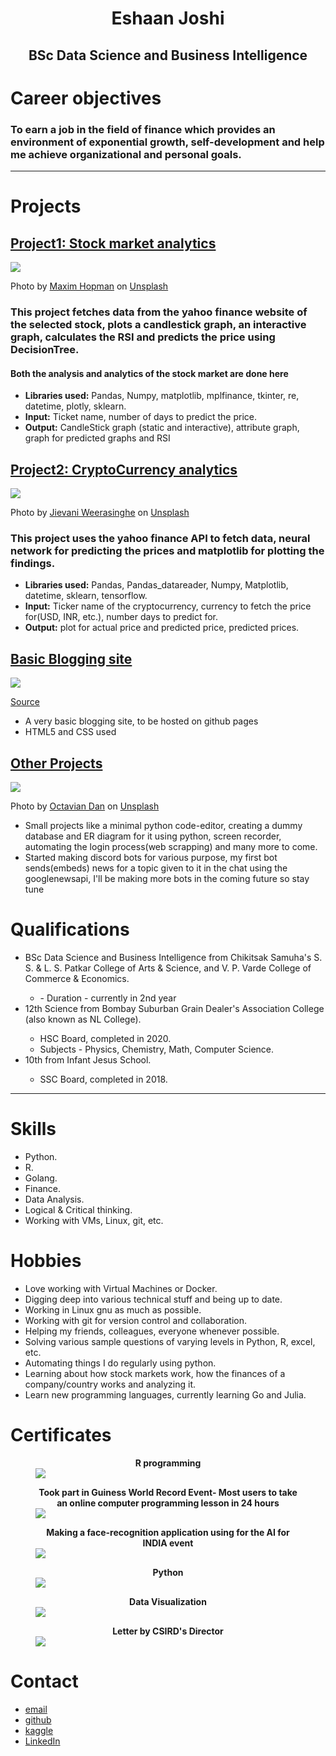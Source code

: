 <h1 style = 'text-align:center'>Eshaan Joshi</h1>

<h2 style = 'text-align:center'>BSc Data Science and Business Intelligence</h2>

# Career objectives

### To earn a job in the field of finance which provides an environment of exponential growth, self-development and help me achieve organizational and personal goals.
---
# Projects

## [Project1: Stock market analytics](https://github.com/EshaanJoshiSDBI/stockanalysis)

<img src = 'maxim-hopman-fiXLQXAhCfk-unsplash.jpg'/>

Photo by <a href="https://unsplash.com/@nampoh?utm_source=unsplash&utm_medium=referral&utm_content=creditCopyText">Maxim Hopman</a> on <a href="https://unsplash.com/s/photos/automation?utm_source=unsplash&utm_medium=referral&utm_content=creditCopyText">Unsplash</a>
<h3>This project fetches data from the yahoo finance website of the selected stock, plots a candlestick graph, an interactive graph, calculates the RSI and predicts the price using DecisionTree.</h3>
<h4>Both the analysis and analytics of the stock market are done here</h4>
<p style = "color:black" title = "Stock market analysis">
<ul>
	<li><b>Libraries used:</b> Pandas, Numpy, matplotlib, mplfinance, tkinter, re, datetime, plotly, sklearn.</li>
	<li><b>Input:</b> Ticket name, number of days to predict the price.</li>
	<li><b>Output:</b> CandleStick graph (static and interactive), attribute graph, graph for predicted graphs and RSI</li>
</ul>
</p>

## [Project2: CryptoCurrency analytics](https://github.com/EshaanJoshiSDBI/cryptoanalysis)

<img src = 'jievani-weerasinghe-zHI7m_FxpMU-unsplash.jpg' />

Photo by <a href="https://unsplash.com/@jievani?utm_source=unsplash&utm_medium=referral&utm_content=creditCopyText">Jievani Weerasinghe</a> on <a href="https://unsplash.com/s/photos/ethereum?utm_source=unsplash&utm_medium=referral&utm_content=creditCopyText">Unsplash</a>

<h3>This project uses the yahoo finance API to fetch data, neural network for predicting the prices and matplotlib for plotting the findings.</h3>
<p style = 'color:black' title='Cryptocurrency analysis'>
<ul>
	<li><b>Libraries used:</b> Pandas, Pandas_datareader, Numpy, Matplotlib, datetime, sklearn, tensorflow.</li>
	<li><b>Input:</b> Ticker name of the cryptocurrency, currency to fetch the price for(USD, INR, etc.), number days to predict for.</li>
	<li><b>Output:</b> plot for actual price and predicted price, predicted prices.</li>
</ul>
</p>

## [Basic Blogging site](https://github.com/EshaanJoshiSDBI/dummyblog)

<img src = 'blog.png' />

<a href = 'https://external-content.duckduckgo.com/iu/?u=https%3A%2F%2Ftse3.mm.bing.net%2Fth%3Fid%3DOIP.T1aaT9hJb489jXG-E0GQWAAAAA%26pid%3DApi&f=1'>Source</a>

<ul>
<li>A very basic blogging site, to be hosted on github pages</li>
<li>HTML5 and CSS used</li>
</ul>

## [Other Projects](https://github.com/EshaanJoshiSDBI/Projects)
<img src = 'octavian-dan-b21Ty33CqVs-unsplash.jpg' />

Photo by <a href="https://unsplash.com/@octadan?utm_source=unsplash&utm_medium=referral&utm_content=creditCopyText">Octavian Dan</a> on <a href="https://unsplash.com/s/photos/projects?utm_source=unsplash&utm_medium=referral&utm_content=creditCopyText">Unsplash</a>
<p style = 'color:black' title = 'Other projects'>
	<ul>
		<li>Small projects like a minimal python code-editor, creating a dummy database and ER diagram for it using python, screen recorder, automating the login process(web scrapping) and many more to come.</li>
		<li> Started making discord bots for various purpose, my first bot sends(embeds) news for a topic given to it in the chat using the googlenewsapi, I'll be making more bots in the coming future so stay tune</li>
	</ul>
</p>
<h1>Qualifications</h1>
<p style = 'color:black' title = 'Qualifications'>
	<ul>
		<li>BSc Data Science and Business Intelligence from Chikitsak Samuha's S. S. & L. S. Patkar College of Arts & Science, and V. P. Varde College of Commerce & Economics.</li>
		<ul>
			<li>- Duration - currently in 2nd year</li>
		</ul>
		<li>12th Science from Bombay Suburban Grain Dealer's Association College (also known as NL College).</li>
		<ul>
			<li>HSC Board, completed in 2020.</li>
			<li>Subjects - Physics, Chemistry, Math, Computer Science.</li>
		</ul>
		<li>10th from Infant Jesus School.</li>
			<ul>
				<li>SSC Board, completed in 2018.</li>
			</ul>
	</ul>
</p>	

---

# Skills

<p style = 'color:black' title = 'Skills'>
<ul>
	<li>Python.</li>
	<li>R.</li>
	<li>Golang.</li>
	<li>Finance.</li>
	<li>Data Analysis.</li>
	<li>Logical & Critical thinking.</li>
	<li>Working with VMs, Linux, git, etc.</li>
</ul>
</p>

# Hobbies

<p style = 'color:black' title = 'Hobbies'>
<ul>
	<li>Love working with Virtual Machines or Docker.</li>
	<li>Digging deep into various technical stuff and being up to date.</li>
	<li>Working in Linux gnu as much as possible.</li>
	<li>Working with git for version control and collaboration.</li>
	<li>Helping my friends, colleagues, everyone whenever possible.</li>
	<li>Solving various sample questions of varying levels in Python, R, excel, etc.</li>
	<li>Automating things I do regularly using python.</li>
	<li>Learning about how stock markets work, how the finances of a company/country works and analyzing it.</li>
	<li>Learn new programming languages, currently learning Go and Julia.</li>
</ul>
</p>

# Certificates

<figure>
	<figcaption align = "center"><b> R programming</b></figcaption>
	<img src = 'GuviCertification - 9464452GNb1D6Z1Wm0.png'/>
</figure>
<figure>
	<figcaption align = 'center'><b>Took part in Guiness World Record Event- Most users to take an online computer programming lesson in 24 hours</b></figcaption>
	<img src = 'GuviCertification - 2d266X11hBG81x5928(1).png'/>
</figure>
<figure>
	<figcaption align = 'center'><b> Making a face-recognition application using for the AI for INDIA event</b></figcaption>
	<img src = 'GuviCertification - 5UpA57W53toz911062(2).png'/>
</figure>
<figure>
	<figcaption align = 'center'><b>Python</b></figcaption>
	<img src = 'Eshaan Joshi - Python.png'/>
</figure>
<figure>
	<figcaption align = 'center'><b>Data Visualization</b></figcaption>
	<img src = 'Eshaan Joshi - Data Visualization.png'/>
</figure>
<figure>
	<figcaption align = 'center'><b>Letter by CSIRD's Director</b></figcaption>
	<img src = 'Eshaan Joshi.png'/>
</figure>

<!--<object data = 'Eshaan Joshi(1).pdf' type = 'application/pdf'></object>-->

# Contact
- [email](mailto:eshaanjoshi713@gmail.com)
- [github](https://github.com/EshaanJoshiSDBI)
- [kaggle](https://www.kaggle.com/eshaanjoshi12)
- [LinkedIn](https://www.linkedin.com/in/eshaan-joshi-93b6711b6/)
